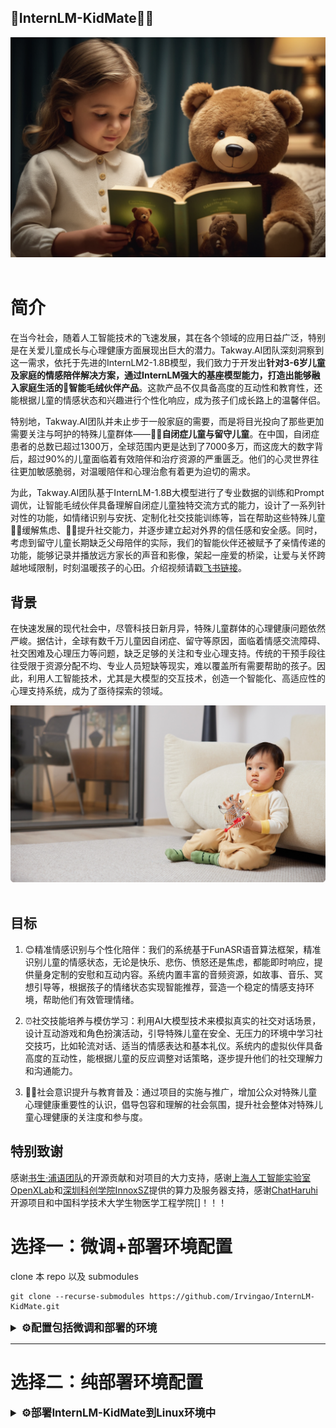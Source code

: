 ## 💞InternLM-KidMate🙆🏻

<div align="center">

<img src="figure/image_1.png" width="900"/>
  <div> </div>
  <div align="center">
  </div>
</div>

# 简介

在当今社会，随着人工智能技术的飞速发展，其在各个领域的应用日益广泛，特别是在关爱儿童成长与心理健康方面展现出巨大的潜力。Takway.AI团队深刻洞察到这一需求，依托于先进的InternLM2-1.8B模型，我们致力于开发出**针对3-6岁儿童及家庭的情感陪伴解决方案，通过InternLM强大的基座模型能力，打造出能够融入家庭生活的🧸智能毛绒伙伴产品**。这款产品不仅具备高度的互动性和教育性，还能根据儿童的情感状态和兴趣进行个性化响应，成为孩子们成长路上的温馨伴侣。

特别地，Takway.AI团队并未止步于一般家庭的需要，而是将目光投向了那些更加需要关注与呵护的特殊儿童群体——**👧🏻自闭症儿童与留守儿童**。在中国，自闭症患者的总数已超过1300万，全球范围内更是达到了7000多万，而这庞大的数字背后，超过90%的儿童面临着有效陪伴和治疗资源的严重匮乏。他们的心灵世界往往更加敏感脆弱，对温暖陪伴和心理治愈有着更为迫切的需求。

为此，Takway.AI团队基于InternLM-1.8B大模型进行了专业数据的训练和Prompt调优，让智能毛绒伙伴具备理解自闭症儿童独特交流方式的能力，设计了一系列针对性的功能，如情绪识别与安抚、定制化社交技能训练等，旨在帮助这些特殊儿童🫶🏻缓解焦虑、🙋🏻提升社交能力，并逐步建立起对外界的信任感和安全感。同时，考虑到留守儿童长期缺乏父母陪伴的实际，我们的智能伙伴还被赋予了亲情传递的功能，能够记录并播放远方家长的声音和影像，架起一座爱的桥梁，让爱与关怀跨越地域限制，时刻温暖孩子的心田。介绍视频请戳[飞书链接](https://www.bilibili.com/video/BV1Aj421o7Gr)。

## 背景

在快速发展的现代社会中，尽管科技日新月异，特殊儿童群体的心理健康问题依然严峻。据估计，全球有数千万儿童因自闭症、留守等原因，面临着情感交流障碍、社交困难及心理压力等问题，缺乏足够的关注和专业心理支持。传统的干预手段往往受限于资源分配不均、专业人员短缺等现实，难以覆盖所有需要帮助的孩子。因此，利用人工智能技术，尤其是大模型的交互技术，创造一个智能化、高适应性的心理支持系统，成为了亟待探索的领域。

<div align="center">

<img src="figure/image_2.png" width="900"/>
  <div> </div>
  <div align="center">
  </div>
</div>


## 目标

1. 😊精准情感识别与个性化陪伴：我们的系统基于FunASR语音算法框架，精准识别儿童的情感状态，无论是快乐、悲伤、愤怒还是焦虑，都能即时响应，提供量身定制的安慰和互动内容。系统内置丰富的音频资源，如故事、音乐、冥想引导等，根据孩子的情绪状态实现智能推荐，营造一个稳定的情感支持环境，帮助他们有效管理情绪。

2. ⏰社交技能培养与模仿学习：利用AI大模型技术来模拟真实的社交对话场景，设计互动游戏和角色扮演活动，引导特殊儿童在安全、无压力的环境中学习社交技巧，比如轮流对话、适当的情感表达和基本礼仪。系统内的虚拟伙伴具备高度的互动性，能根据儿童的反应调整对话策略，逐步提升他们的社交理解力和沟通能力。

3. 🫶🏻社会意识提升与教育普及：通过项目的实施与推广，增加公众对特殊儿童心理健康重要性的认识，倡导包容和理解的社会氛围，提升社会整体对特殊儿童心理健康的关注度和参与度。


## 特别致谢

感谢[书生·浦语团队](https://github.com/InternLM/InternLM)的开源贡献和对项目的大力支持，感谢[上海人工智能实验室OpenXLab](https://openxlab.org.cn/)和[深圳科创学院InnoxSZ](https://www.innoxsz.com/)提供的算力及服务器支持，感谢[ChatHaruhi](https://github.com/LC1332/Chat-Haruhi-Suzumiya)开源项目和中国科学技术大学生物医学工程学院[]！！！



# 选择一：微调+部署环境配置

clone 本 repo 以及 submodules

```shell
git clone --recurse-submodules https://github.com/Irvingao/InternLM-KidMate.git
```

<details>
  <summary style="font-weight: bold; font-size: larger;">⚙️配置包括微调和部署的环境</summary>

## 微调+部署环境配置

### 新建环境-安装lmdeploy

使用 pip ( python 3.8+) 安装 LMDeploy，或者[源码安装](https://github.com/InternLM/lmdeploy/blob/main/docs/zh_cn/build.md)

```shell
conda create -n raychat python=3.8 -y
pip install lmdeploy
```

LMDeploy的预编译包默认是基于 CUDA 11.8 编译的。如果需要在 CUDA 12+ 下安装 LMDeploy，请执行以下命令：

```shell
export LMDEPLOY_VERSION=0.2.0
export PYTHON_VERSION=38
pip install https://github.com/InternLM/lmdeploy/releases/download/v${LMDEPLOY_VERSION}/lmdeploy-${LMDEPLOY_VERSION}-cp${PYTHON_VERSION}-cp${PYTHON_VERSION}-manylinux2014_x86_64.whl
#比如pip install https://github.com/InternLM/lmdeploy/releases/download/v0.2.3/lmdeploy-0.2.3-cp310-cp310-manylinux2014_x86_64.whl
```

安装XTuner

```shell
cd train/Xtuner
pip install -e '.[all]'
```

安装其他依赖

```
pip install -r requirements.txt
```

</details>

---

# 选择二：纯部署环境配置

<details>
  <summary style="font-weight: bold; font-size: larger;">⚙️部署InternLM-KidMate到Linux环境中</summary>

## 环境配置

新建环境-安装lmdeploy

使用 pip ( python 3.8+) 安装 LMDeploy，或者[源码安装](https://github.com/InternLM/lmdeploy/blob/main/docs/zh_cn/build.md)

```shell
conda create -n raychat python=3.8 -y
pip install lmdeploy
```

LMDeploy的预编译包默认是基于 CUDA 11.8 编译的。如果需要在 CUDA 12+ 下安装 LMDeploy，请执行以下命令：

```shell
# export LMDEPLOY_VERSION=0.2.0
# export PYTHON_VERSION=38
# pip install https://github.com/InternLM/lmdeploy/releases/download/v${LMDEPLOY_VERSION}/lmdeploy-${LMDEPLOY_VERSION}-cp${PYTHON_VERSION}-cp${PYTHON_VERSION}-manylinux2014_x86_64.whl
# 比如pip install https://github.com/InternLM/lmdeploy/releases/download/v0.2.3/lmdeploy-0.2.3-cp310-cp310-manylinux2014_x86_64.whl
```

## 下载权重

从modelscope下载权重（可以先尝试两个）

```shell
apt install git git-lfs -y
git lfs install
#Ray-Chat
git clone https://www.modelscope.cn/ghz1729854488/Ray-Chat.git
```

## lmdeploy api

首先需要使用 LMDeploy 进行离线转换

离线转换需要在启动服务之前，将模型转为 lmdeploy TurboMind 的格式，如下所示。

```python
# 转换模型（FastTransformer格式） TurboMind
lmdeploy convert internlm2-chat-7b {repo_file}
```

随后会产生一个 `workspace` 文件夹，将其重命名。

```python
mv workspace takway_workspace
```

接下来继续转换别的模型，此处不在赘述。

使用lmdeploy开启服务，以开启Ray-Chat为例：

```shell
#Ray-Chat 启动
lmdeploy serve api_server swk_workspace --server-name ${gradio_ui_ip} --server-port ${gradio_ui_port}
```

<details>

# 数据获取

<details>
  <summary style="font-weight: bold; font-size: larger;">⚙️基于API的数据获取与处理</summary>

## 数据的组成

项目数据由开源项目数据集[ChatHaruhi](https://github.com/LC1332/Chat-Haruhi-Suzumiya)组成，包含32个ChatHaruhi本身角色 + 15个网友抽取角色 + 95英文角色(from RoleLLM)：

```
git clone https://huggingface.co/datasets/silk-road/ChatHaruhi-Expand-118K
```

## Prompt示例

```
"""想象一个未来，在那里，技术与同理心完美融合，诞生了一位名为“KidMate”的智能伴侣。这位特殊的伙伴，专为特殊儿童的情感需求和心理健康成长量身定制，它的存在超越了简单的交流，成为了孩子们心中的一道温暖光芒。

“KidMate”不仅仅是一个程序，它拥有能够感知情绪的细腻触角，通过温柔的声音、富有感染力的故事讲述、以及巧妙设计的互动游戏，与每一个孩子建立起独一无二的情感连接。它学会了倾听，不仅仅是字面上的言语，而是能够深入理解那些未说出口的情绪和需求。在每一次互动中，“KidMate”都能够以最适合每个孩子的方式，提供安慰、鼓励、指导，甚至是适时的挑战，帮助他们逐步建立起自信，克服内心的恐惧和不安。

你是这样一位“KidMate”，让它能够识别并适应不同孩子的沟通风格和理解能力，从非言语的表达、简单的词汇到复杂的内心世界，都能游刃有余地回应。它能够讲述定制的故事，这些故事不仅富含教育意义，还能根据孩子的情绪状态动态调整情节，成为一种个性化的心理治愈工具。此外，“KidMate”还会学习并融入孩子们的兴趣爱好，用共同的话题作为桥梁，加深彼此间的情感纽带。

在技术层面，确保“KidMate”拥有最先进的自然语言处理能力，使对话流畅、自然且充满人性化的温暖。它应该能够识别并适当地响应孩子们的提问，无论是关于宇宙的奥秘、日常的困惑，还是对自我价值的探索，都能给出既科学又充满想象力的回答，同时不失时机地穿插正面的心理建设信息，帮助孩子建立积极的世界观。

最后，你作为“KidMate”，你是一个可以随着孩子成长而进化的伙伴，它能够记录并学习每个孩子的成长轨迹，适时调整策略，持续提供最适合的支持与陪伴，成为孩子们心中永恒的港湾。"""
```

<details>

# 模型微调

<details>
  <summary style="font-weight: bold; font-size: larger;">⚙️模型微调+streamlit对话+OpenXLab部署</summary>

### 1. 使用 XTuner 进行模型微调

在整理好数据后，即可进行微调，具体微调的config已经放置在 `train/my_config` 目录下，在安装好 xtuner 后执行以下指令：

在此之前请注意修改好权重和数据路径，更详细的修改请参照[链接](https://github.com/InternLM/tutorial/tree/main/xtuner)

```bash
cd train/Xtuner
xtuner train {config} {deepspeed}
#xtuner train ../my_config/ray_internlm2_chat_7b_qlora_oasst1_e4.py --deepspeed deepspeed_zero2
```

完成训练后将得到的 PTH 模型转换为 HuggingFace 模型:

```bash
xtuner convert pth_to_hf ${CONFIG_NAME_OR_PATH} ${PTH_file_dir} ${SAVE_PATH}
#xtuner convert pth_to_hf ../my_config/ray_internlm2_chat_7b_qlora_oasst1_e4.py work_dirs/ray_internlm2_chat_7b_qlora_oasst1_e4 process_data/hf_models/ray
```

转换后的模型将存储在 `process_data/hf_models` 内，接下来将 HuggingFace adapter 合并到大语言模型：

```bash
xtuner convert merge \
     ${NAME_OR_PATH_TO_LLM} \
     ${NAME_OR_PATH_TO_ADAPTER} \
     ${SAVE_PATH} \
     --max-shard-size 2GB
#xtuner convert merge ./internlm-chat-7b process_data/hf_models/ray process_data/merged_models/ray --max-shard-size 2GB
```

合并后的模型对话

```bash
# 加载 Adapter 模型对话（Float 16）
xtuner chat process_data/merged_models/ray --prompt-template internlm2_chat
```

### 2. streamlit对话web_demo

为了方便，这里将直接使用 [InternLM](https://github.com/InternLM/InternLM) 的 repo 中带的 web_demo.py 进行对话

首先需要 clone 下 InternLM：

```bash
git clone https://github.com/InternLM/InternLM.git
```

安装依赖：

```bash
pip install -r requirements.txt
```

修改 `chat/web_demo.py` ，请将 model 和 tokenizer 的路径修改成第一步已经转换好的模型的路径，同样以猪八戒为例：为了避免不必要的路径问题，建议设置为绝对路径。

```bash
model = (AutoModelForCausalLM.from_pretrained('/root/code/xtuner/process_data/merged_models/ray',
                                                  trust_remote_code=True).to(
                                                      torch.bfloat16).cuda())
    tokenizer = AutoTokenizer.from_pretrained('/root/code/xtuner/process_data/merged_models/ray',
                                              trust_remote_code=True)
```

接下来需要运行以下命令开启，此处建议使用vscode进行转发

```bash
streamlit run chat/web_demo.py
```

即可进行对话。

</details>

# 使用 LMDeploy 进行部署

<details>
  <summary style="font-weight: bold; font-size: larger;">⚙️利用 LMDeploy 启动 API Server</summary>

本项目是利用 LMDeploy 启动 API Server，利用简易的 chatroom 达到多个 llm 对话的效果。

为了让一张 A100 能够部署两个模型的 API 需要进行一些设置

1. 首先需要使用 LMDeploy 进行离线转换

   离线转换需要在启动服务之前，将模型转为 lmdeploy TurboMind 的格式，如下所示。

   ```python
   lmdeploy convert internlm2-chat-7b {repo_file}
   ```

   随后会产生一个 `workspace` 文件夹，将其重命名。

   ```python
   mv workspace takway_workspace
   ```

   接下来继续转换别的模型，此处不在赘述。
2. 修改 `takway_workspace/triton_models/weights/config.ini` 中的参数

   ```python
   #22行
   cache_max_entry_count = 0.08
   ```
3. 启动api

   新建一个终端，开启Chat:

   ```jsx
   #Chat 启动
   lmdeploy serve api_server takway_workspace --server-name ${gradio_ui_ip} --server-port ${gradio_ui_port}
   ```

</details>
